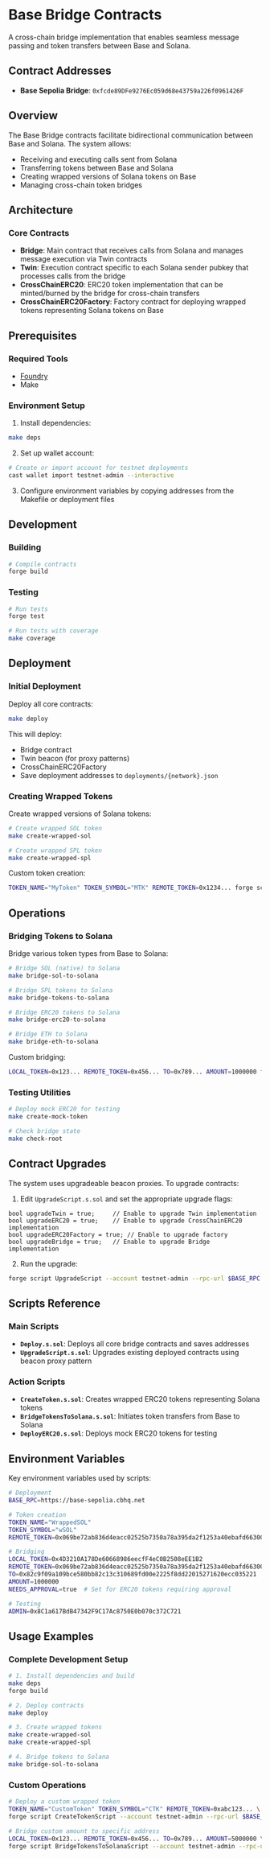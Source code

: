 # Base Bridge Contracts

A cross-chain bridge implementation that enables seamless message passing and token transfers between Base and Solana.

## Contract Addresses

- **Base Sepolia Bridge**: `0xfcde89DFe9276Ec059d68e43759a226f0961426F`

## Overview

The Base Bridge contracts facilitate bidirectional communication between Base and Solana. The system allows:

- Receiving and executing calls sent from Solana
- Transferring tokens between Base and Solana  
- Creating wrapped versions of Solana tokens on Base
- Managing cross-chain token bridges

## Architecture

### Core Contracts

- **Bridge**: Main contract that receives calls from Solana and manages message execution via Twin contracts
- **Twin**: Execution contract specific to each Solana sender pubkey that processes calls from the bridge
- **CrossChainERC20**: ERC20 token implementation that can be minted/burned by the bridge for cross-chain transfers
- **CrossChainERC20Factory**: Factory contract for deploying wrapped tokens representing Solana tokens on Base

## Prerequisites

### Required Tools

- [Foundry](https://book.getfoundry.sh/getting-started/installation)
- Make

### Environment Setup

1. Install dependencies:
```bash
make deps
```

2. Set up wallet account:
```bash
# Create or import account for testnet deployments
cast wallet import testnet-admin --interactive
```

3. Configure environment variables by copying addresses from the Makefile or deployment files

## Development

### Building

```bash
# Compile contracts
forge build
```

### Testing

```bash
# Run tests
forge test

# Run tests with coverage
make coverage
```

## Deployment

### Initial Deployment

Deploy all core contracts:

```bash
make deploy
```

This will deploy:
- Bridge contract
- Twin beacon (for proxy patterns)
- CrossChainERC20Factory
- Save deployment addresses to `deployments/{network}.json`

### Creating Wrapped Tokens

Create wrapped versions of Solana tokens:

```bash
# Create wrapped SOL token
make create-wrapped-sol

# Create wrapped SPL token  
make create-wrapped-spl
```

Custom token creation:
```bash
TOKEN_NAME="MyToken" TOKEN_SYMBOL="MTK" REMOTE_TOKEN=0x1234... forge script CreateTokenScript --account testnet-admin --rpc-url $BASE_RPC --broadcast -vvvv
```

## Operations

### Bridging Tokens to Solana

Bridge various token types from Base to Solana:

```bash
# Bridge SOL (native) to Solana
make bridge-sol-to-solana

# Bridge SPL tokens to Solana
make bridge-tokens-to-solana

# Bridge ERC20 tokens to Solana
make bridge-erc20-to-solana

# Bridge ETH to Solana
make bridge-eth-to-solana
```

Custom bridging:
```bash
LOCAL_TOKEN=0x123... REMOTE_TOKEN=0x456... TO=0x789... AMOUNT=1000000 forge script BridgeTokensToSolanaScript --account testnet-admin --rpc-url $BASE_RPC --broadcast -vvvv
```

### Testing Utilities

```bash
# Deploy mock ERC20 for testing
make create-mock-token

# Check bridge state
make check-root
```

## Contract Upgrades

The system uses upgradeable beacon proxies. To upgrade contracts:

1. Edit `UpgradeScript.s.sol` and set the appropriate upgrade flags:
```solidity
bool upgradeTwin = true;     // Enable to upgrade Twin implementation
bool upgradeERC20 = true;    // Enable to upgrade CrossChainERC20 implementation  
bool upgradeERC20Factory = true; // Enable to upgrade factory
bool upgradeBridge = true;   // Enable to upgrade Bridge implementation
```

2. Run the upgrade:
```bash
forge script UpgradeScript --account testnet-admin --rpc-url $BASE_RPC --broadcast -vvvv
```

## Scripts Reference

### Main Scripts

- **`Deploy.s.sol`**: Deploys all core bridge contracts and saves addresses
- **`UpgradeScript.s.sol`**: Upgrades existing deployed contracts using beacon proxy pattern

### Action Scripts

- **`CreateToken.s.sol`**: Creates wrapped ERC20 tokens representing Solana tokens
- **`BridgeTokensToSolana.s.sol`**: Initiates token transfers from Base to Solana
- **`DeployERC20.s.sol`**: Deploys mock ERC20 tokens for testing

## Environment Variables

Key environment variables used by scripts:

```bash
# Deployment
BASE_RPC=https://base-sepolia.cbhq.net

# Token creation
TOKEN_NAME="WrappedSOL"
TOKEN_SYMBOL="wSOL" 
REMOTE_TOKEN=0x069be72ab836d4eacc02525b7350a78a395da2f1253a40ebafd6630000000000

# Bridging
LOCAL_TOKEN=0x4D3210A178De60668986eecfF4eC0B2508eEE1B2
REMOTE_TOKEN=0x069be72ab836d4eacc02525b7350a78a395da2f1253a40ebafd6630000000000
TO=0x82c9f09a109bce580bb82c13c310689fd00e2225f8dd22015271620ecc035221
AMOUNT=1000000
NEEDS_APPROVAL=true  # Set for ERC20 tokens requiring approval

# Testing
ADMIN=0x8C1a617BdB47342F9C17Ac8750E0b070c372C721
```

## Usage Examples

### Complete Development Setup

```bash
# 1. Install dependencies and build
make deps
forge build

# 2. Deploy contracts  
make deploy

# 3. Create wrapped tokens
make create-wrapped-sol
make create-wrapped-spl

# 4. Bridge tokens to Solana
make bridge-sol-to-solana
```

### Custom Operations

```bash
# Deploy a custom wrapped token
TOKEN_NAME="CustomToken" TOKEN_SYMBOL="CTK" REMOTE_TOKEN=0xabc123... \
forge script CreateTokenScript --account testnet-admin --rpc-url $BASE_RPC --broadcast

# Bridge custom amount to specific address
LOCAL_TOKEN=0x123... REMOTE_TOKEN=0x456... TO=0x789... AMOUNT=5000000 \
forge script BridgeTokensToSolanaScript --account testnet-admin --rpc-url $BASE_RPC --broadcast
```
